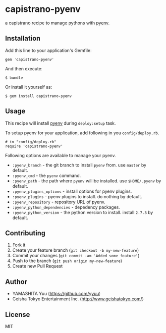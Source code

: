 # capistrano-pyenv

a capistrano recipe to manage pythons with [pyenv](https://github.com/yyuu/pyenv).

## Installation

Add this line to your application's Gemfile:

    gem 'capistrano-pyenv'

And then execute:

    $ bundle

Or install it yourself as:

    $ gem install capistrano-pyenv

## Usage

This recipe will install [pyenv](https://github.com/yyuu/pyenv) during `deploy:setup` task.

To setup pyenv for your application, add following in you `config/deploy.rb`.

    # in "config/deploy.rb"
    require 'capistrano-pyenv'

Following options are available to manage your pyenv.

 * `:pyenv_branch` - the git branch to install `pyenv` from. use `master` by default.
 * `:pyenv_cmd` - the `pyenv` command.
 * `:pyenv_path` - the path where `pyenv` will be installed. use `$HOME/.pyenv` by default.
 * `:pyenv_plugins_options` - install options for pyenv plugins.
 * `:pyenv_plugins` - pyenv plugins to install. do nothing by default.
 * `:pyenv_repository` - repository URL of pyenv.
 * `:pyenv_python_dependencies` - depedency packages.
 * `:pyenv_python_version` - the python version to install. install `2.7.3` by default.

## Contributing

1. Fork it
2. Create your feature branch (`git checkout -b my-new-feature`)
3. Commit your changes (`git commit -am 'Added some feature'`)
4. Push to the branch (`git push origin my-new-feature`)
5. Create new Pull Request

## Author

- YAMASHITA Yuu (https://github.com/yyuu)
- Geisha Tokyo Entertainment Inc. (http://www.geishatokyo.com/)

## License

MIT
